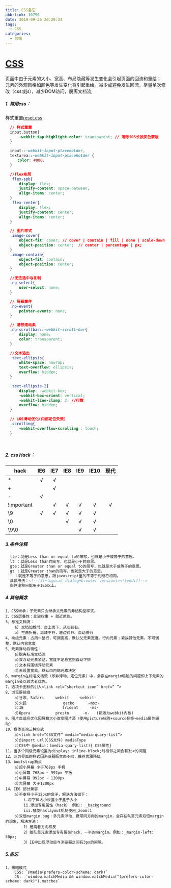 ```yaml
---
title: CSS备忘
abbrlink: 10796
date: 2019-09-26 20:29:24
tags:
  - CSS
categories:
  - 前端
---
```



# [CSS](https://www.css88.com/book/css/)

页面中由于元素的大小、宽高、布局隐藏等发生变化会引起页面的回流和重绘；
元素的外观风格如颜色等发生变化将引起重绘。减少或避免发生回流，尽量单次修改（css或js），减少DOM访问，脱离文档流;

##### 1. 常用css：

样式重置[reset.css](https://meyerweb.com/eric/tools/css/reset/)

```css
  // 样式重置
  input,button{
      -webkit-tap-highlight-color: transparent; // 清除iOS长按灰色蒙版
  }

  input::-webkit-input-placeholder,
  textarea::-webkit-input-placeholder {
　　  color: #000;
  }

  //flex布局
  .flex-spb{
      display: flex;
      justify-content: space-between;
      align-items: center;
  }
  .flex-center{
      display: flex;
      justify-content: center;
      align-items: center;
  }

  // 图片样式
  .image-cover{
      object-fit: cover; // cover | contain | fill | none | scale-down
      object-position: center;  // center | percentage | px;
  }
  .image-contain{
      object-fit: contain;
      object-position: center;
  }

  //无法选中与复制
  .no-select{
      user-select: none;
  }

  // 屏蔽事件
  .no-event{
      pointer-events: none;
  }

  // 清除滚动条
  .no-scrollbar::-webkit-scroll-bar{
      display: none;
      color: transparent;
  }

  //文本溢出
  .text-ellipsis{
      white-space: nowrap;
      text-overflow: ellipsis;
      overflow: hidden;
  }

  .text-ellipsis-2{
      display: -webkit-box;
      -webkit-box-orient: vertical;
      -webkit-line-clamp: 2; //行数
      overflow: hidden;
  }

  // iOS滑动优化(内部定位失效)
  .scrolling{
      -webkit-overflow-scrolling : touch;
  }
  
  
```

##### 2. css Hack：

hack       | IE6| IE7| IE8| IE9| IE10| 现代
---        |:--:|:--:|:--:|:--:|:--:|:--:
\*         | √  | √  |    |    |     |
\+         |    | √  |    |    |     |
\-         | √  |    |    |    |     |
!important |    | √  | √  | √  | √   | √
\\9        | √  | √  | √  | √  | √   | 
\\0        |    |    | √  | √  | √   | 
\\9\\0     |    |    |    | √  | √   | 


##### 3.条件注释

```html
  lte：就是Less than or equal to的简写，也就是小于或等于的意思。
  lt ：就是Less than的简写，也就是小于的意思。
  gte：就是Greater than or equal to的简写，也就是大于或等于的意思。
  gt ：就是Greater than的简写，也就是大于的意思。
  ! ：就是不等于的意思，跟javascript里的不等于判断符相同。
  具体用法：<!--[if+logical dialog+browser version]><![endif]-->
  条件注释只能用于IE5以上。
```

##### 4.其他概念

    1、CSS继承：子元素只会继承父元素的非结构型样式。
    2、CSS层叠性：比较权重 + 就近原则。
    3、标准文档流：
        a) 文档加载时，自上而下，从左到右。
        b) 空白折叠、高矮不齐，底边对齐、自动换行
    4、块级元素：占用一整行，可调宽高，默认父元素宽度。行内元素：紧挨其他元素，不可调整，默认内容宽度
    5、元素浮动后特性：
        a)脱离标准文档流
        b)双浮动元素紧贴，宽度不足总宽则自动下排
        c)文本将围绕浮动元素
        d)未设置宽高，默认由内部元素决定
    6、margin在标准文档流（即非浮动、定位元素）中，会存在margin塌陷的问题即上下元素的margin会以较大者优先。
    7、选项卡图标的引入<link rel=”shortcut icon” href=” ”>
    8、浏览器前缀
        a)谷歌、Safari		webkit	  -webkit-
        b)火狐			    gecko	   -moz-
        c)IE				 trident	 -ms-
        d)Opera			  presto	  -o-	(新版为webkit内核)
    9、图片自适应优化因屏幕大小改变图片源（使用picture标签+source标签→media属性辅助）
    10、媒体查询三种方式
        a)<link href=”CSS文件” media=”media-quary-list”>
        b)@import url(CSS文件) mediaType
        c)CSS中 @media：(media-quary-list){ CSS属性}
    11、当多个同级元素设置为display: inline-block;时相邻之间会有3px的间距
    12、网页界面的样式因浏览器版本而不同，推荐优雅降级
    13、bootstrap断点
        a)超小屏幕 小于768px 手机
        b)小屏幕 768px ~ 992px 平板
        c)中屏幕 992px ~ 1200px
        d)大屏幕 大于1200px
    14、IE6 部分兼容
        a)不支持小于12px的盒子，解决方法如下：
            i.将字体大小设置小于盒子大小
            ii.添加专用属性（hack） 例如： _background
            iii.触发haslayout机制使用_zoom:1
        b)双倍margin bug：多元素浮动，携带同方向的margin，会存在队首元素双倍margin的现象，解决方法：
            1）是两者方向相反
            2）给队首元素添加专有属性hack，一半的margin。例如：_margin-left: 50px;
            3）IE中出现浮动后与浏览器之间有3px的间隙。

##### 5.备忘

    1、黑暗模式
        CSS: `@media(prefers-color-scheme: dark)`
        JS:  `window.matchMedia && window.matchMedia("(prefers-color-scheme: dark)").matches`